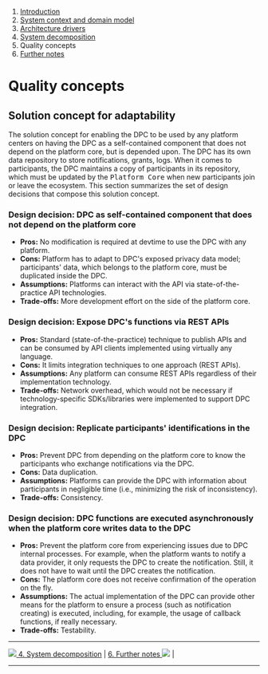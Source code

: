 1. [Introduction](index.md)
2. [System context and domain model](system-context.md)
3. [Architecture drivers](drivers.md)
4. [System decomposition](decomposition.md)
5. Quality concepts
6. [Further notes](conclusion.md)

# Quality concepts

<!--
to do.

describe here what has to be done in the platform to integrate the DPC.

describe async calls (when performing write operations) to prevent core platform from being impacted by performance of DPC

emphasize role of <kbd>Participant Service</kbd>

- allow for configuration of parameters (data types, purposes, legal base)

-->

## Solution concept for adaptability

The solution concept for enabling the DPC to be used by any platform centers on having the DPC as a self-contained component that does not depend on the platform core, but is depended upon. The DPC has its own data repository to store notifications, grants, logs. When it comes to participants, the DPC maintains a copy of participants in its repository, which must be updated by the <kbd>Platform Core</kbd> when new participants join or leave the ecosystem. This section summarizes the set of design decisions that compose this solution concept.

### Design decision: DPC as self-contained component that does not depend on the platform core

- **Pros:** No modification is required at devtime to use the DPC with any platform.
- **Cons:** Platform has to adapt to DPC's exposed privacy data model; participants' data, which belongs to the platform core, must be duplicated inside the DPC.
- **Assumptions:** Platforms can interact with the API via state-of-the-practice API technologies.
- **Trade-offs:** More development effort on the side of the platform core.




### Design decision: Expose DPC's functions via REST APIs

- **Pros:** Standard (state-of-the-practice) technique to publish APIs and can be consumed by API clients implemented using virtually any language.
- **Cons:** It limits integration techniques to one approach (REST APIs).
- **Assumptions:** Any platform can consume REST APIs regardless of their implementation technology.
- **Trade-offs:** Network overhead, which would not be necessary if technology-specific SDKs/libraries were implemented to support DPC integration.

### Design decision: Replicate participants' identifications in the DPC

- **Pros:** Prevent DPC from depending on the platform core to know the participants who exchange notifications via the DPC.
- **Cons:** Data duplication.
- **Assumptions:** Platforms can provide the DPC with information about participants in negligible time (i.e., minimizing the risk of inconsistency).
- **Trade-offs:** Consistency.

### Design decision: DPC functions are executed asynchronously when the platform core writes data to the DPC

- **Pros:** Prevent the platform core from experiencing issues due to DPC internal processes. For example, when the platform wants to notify a data provider, it only requests the DPC to create the notification. Still, it does not have to wait until the DPC creates the notification.
- **Cons:** The platform core does not receive confirmation of the operation on the fly.
- **Assumptions:** The actual implementation of the DPC can provide other means for the platform to ensure a process (such as notification creating) is executed, including, for example, the usage of callback functions, if really necessary.
- **Trade-offs:** Testability.



<!--

- **Pros:**
- **Cons:**
- **Assumptions:**
- **Trade-offs:**

| Pros         | Cons         | Assumptions  | Trade-offs   |
|--------------|--------------|--------------|--------------|
|              |              |              |              


| Pros         | Cons         | Assumptions  | Trade-offs   |
|--------------|--------------|--------------|--------------|
|              |              |              |              
-->

****

[![](/Daccord/assets/images/backward-solid.svg) 4. System decomposition](decomposition) | [6. Further notes ![](/Daccord/assets/images/forward-solid.svg)](conclusion) |

****
